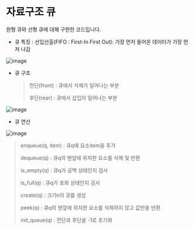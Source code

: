# 자료구조 큐
원형 큐와 선형 큐에 대해 구현한 코드입니다.

* 큐 특징 : 선입선출(FIFO : First-In First Out): 가장 먼저 들어온 데이터가 가장 먼저 나감

![image](https://github.com/morningB/algorithm/assets/114423035/fdf21dbd-2b98-476e-b4fc-89bc16367345)

* 큐 구조
  > 전단(front) : 큐에서 삭제가 일어나는 부분
  >
  > 후단(rear) : 큐에서 삽입이 일어나는 부분

![image](https://github.com/morningB/algorithm/assets/114423035/84482ad1-20a6-4182-8e00-77399b6b9354)

* 큐 연산

![image](https://github.com/morningB/algorithm/assets/114423035/8fcfda39-f295-439f-b3c6-655293f08725)
> enqueue(q, item) : 큐q에 요소item을 추가
>
> dequeue(q) : 큐q의 맨앞에 위치한 요소를 삭제 및 반환
>
> is_empty(q) : 큐q가 공백 상태인지 검사
>
> is_full(q) : 큐q가 포화 상태인지 검사
>
> create(q) : 크기n의 큐를 생성
>
> peek(q) : 큐q의 맨앞에 위치한 요소를 삭제하지 않고 값만을 반환
>
> init_queue(q) : 전단과 후단을 -1로 초기화

